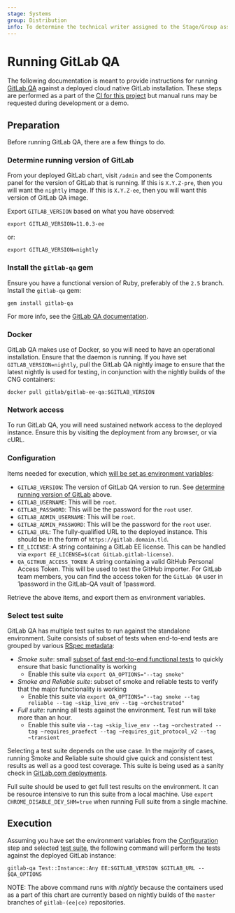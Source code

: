 ```yaml
---
stage: Systems
group: Distribution
info: To determine the technical writer assigned to the Stage/Group associated with this page, see https://about.gitlab.com/handbook/product/ux/technical-writing/#assignments
---
```


# Running GitLab QA

The following documentation is meant to provide instructions for running
[GitLab QA](https://gitlab.com/gitlab-org/gitlab-qa) against a deployed cloud
native GitLab installation. These steps are performed as a part of the
[CI for this project](https://gitlab.com/gitlab-org/charts/gitlab/tree/master/.gitlab-ci.yml)
but manual runs may be requested during development or a demo.

## Preparation

Before running GitLab QA, there are a few things to do.

### Determine running version of GitLab

From your deployed GitLab chart, visit `/admin` and see the Components panel
for the version of GitLab that is running. If this is `X.Y.Z-pre`, then you
will want the `nightly` image. If this is `X.Y.Z-ee`, then you will want this
version of GitLab QA image.

Export `GITLAB_VERSION` based on what you have observed:

```shell
export GITLAB_VERSION=11.0.3-ee
```

or:

```shell
export GITLAB_VERSION=nightly
```

### Install the `gitlab-qa` gem

Ensure you have a functional version of Ruby, preferably of the `2.5` branch.
Install the `gitlab-qa` gem:

```shell
gem install gitlab-qa
```

For more info, see the [GitLab QA documentation](https://gitlab.com/gitlab-org/gitlab-qa#how-can-you-use-it).

### Docker

GitLab QA makes use of Docker, so you will need to have an operational
installation. Ensure that the daemon is running. If you have set `GITLAB_VERSION=nightly`,
pull the GitLab QA nightly image to ensure that the latest nightly is used for
testing, in conjunction with the nightly builds of the CNG containers:

```shell
docker pull gitlab/gitlab-ee-qa:$GITLAB_VERSION
```

### Network access

To run GitLab QA, you will need sustained network access to the deployed instance.
Ensure this by visiting the deployment from any browser, or via cURL.

### Configuration

Items needed for execution, which
[will be set as environment variables](https://gitlab.com/gitlab-org/gitlab-qa#supported-environment-variables):

- `GITLAB_VERSION`: The version of GitLab QA version to run. See [determine running version of GitLab](#determine-running-version-of-gitlab) above.
- `GITLAB_USERNAME`: This will be `root`.
- `GITLAB_PASSWORD`: This will be the password for the `root` user.
- `GITLAB_ADMIN_USERNAME`: This will be `root`.
- `GITLAB_ADMIN_PASSWORD`: This will be the password for the `root` user.
- `GITLAB_URL`: The fully-qualified URL to the deployed instance. This should be
  in the form of `https://gitlab.domain.tld`.
- `EE_LICENSE`: A string containing a GitLab EE license. This can be handled
  via `export EE_LICENSE=$(cat GitLab.gitlab-license)`.
- `QA_GITHUB_ACCESS_TOKEN`: A string containing a valid GitHub Personal Access Token.
  This will be used to test the GitHub importer. For GitLab team members, you can
  find the access token for the `GitLab QA` user in 1password in the GitLab-QA vault of 1password.

Retrieve the above items, and export them as environment variables.

### Select test suite

GitLab QA has multiple test suites to run against the standalone environment. Suite consists of subset of tests
when end-to-end tests are grouped by various [RSpec metadata](https://docs.gitlab.com/ee/development/testing_guide/end_to_end/rspec_metadata_tests.html):

- _Smoke suite_: small [subset of fast end-to-end functional tests](https://docs.gitlab.com/ee/development/testing_guide/smoke.html)
to quickly ensure that basic functionality is working
  - Enable this suite via `export QA_OPTIONS="--tag smoke"`
- _Smoke and Reliable suite_: subset of smoke and reliable tests to verify that the
major functionality is working
  - Enable this suite via `export QA_OPTIONS="--tag smoke --tag reliable --tag ~skip_live_env --tag ~orchestrated"`
- _Full suite_: running all tests against the environment. Test run will take more than an hour.
  - Enable this suite via `--tag ~skip_live_env --tag ~orchestrated --tag ~requires_praefect --tag ~requires_git_protocol_v2 --tag ~transient`

Selecting a test suite depends on the use case. In the majority of cases, running
Smoke and Reliable suite should give quick and consistent test results
as well as a good test coverage. This suite is being used as a sanity
check in [GitLab.com deployments](https://about.gitlab.com/handbook/engineering/releases/#gitlabcom-deployments-process).

Full suite should be used to get full test results on the environment. It can be resource
intensive to run this suite from a local machine. Use `export CHROME_DISABLE_DEV_SHM=true`
when running Full suite from a single machine.

## Execution

Assuming you have set the environment variables from the
[Configuration](#configuration) step and selected [test suite](#select-test-suite),
the following command will perform the tests against the deployed GitLab instance:

```shell
gitlab-qa Test::Instance::Any EE:$GITLAB_VERSION $GITLAB_URL -- $QA_OPTIONS
```

NOTE:
The above command runs with _nightly_ because the containers used as a
part of this chart are currently based on nightly builds of the `master` branches
of `gitlab-(ee|ce)` repositories.
